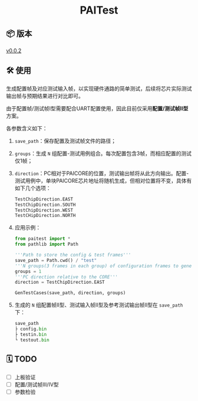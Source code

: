 <div align="center">

# PAITest

</div>

## 📦 版本

[v0.0.2](https://github.com/PAICookers/PAITest/releases/tag/v0.0.2)

## 🛠️ 使用

生成配置帧及对应测试输入帧，以实现硬件通路的简单测试，后续将芯片实际测试输出帧与预期结果进行对比即可。

由于配置帧/测试帧I型需要配合UART配置使用，因此目前仅采用**配置/测试帧II型**方案。

各参数含义如下：

1. `save_path`：保存配置及测试帧文件的路径；
2. `groups`：生成 `N` 组配置-测试用例组合。每次配置包含3帧，而相应配置的测试仅1帧；
3. `direction`：PC相对于PAICORE的位置，测试输出帧将从此方向输出。配置-测试用例中，单块PAICORE芯片地址将随机生成，但相对位置将不变，具体有如下几个选项：

   ```python
   TestChipDirection.EAST
   TestChipDirection.SOUTH
   TestChipDirection.WEST
   TestCHipDirection.NORTH
   ```
4. 应用示例：

   ```python
   from paitest import *
   from pathlib import Path

   '''Path to store the config & test frames'''
   save_path = Path.cwd() / "test"
   '''N groups(3 frames in each group) of configuration frames to generated'''
   groups = 1
   '''PC direction relative to the CORE'''
   direction = TestChipDirection.EAST

   GenTestCases(save_path, direction, groups)
   ```
5. 生成的 `N` 组配置帧II型、测试输入帧II型及参考测试输出帧II型在 `save_path` 下：

   ```python
   save_path
   ├ config.bin
   ├ testin.bin
   └ testout.bin
   ```

## 🗓️ TODO

- [ ] 上板验证
- [ ] 配置/测试帧III/IV型
- [ ] 参数检验

